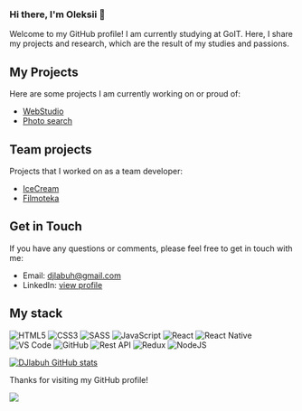 ### Hi there, I'm Oleksii 👋

Welcome to my GitHub profile! I am currently studying at GoIT. Here, I share my projects and research, which are the result of my studies and passions.

## My Projects
Here are some projects I am currently working on or proud of:

* [WebStudio](https://github.com/DJlabuh/goit-markup-hw-08)
* [Photo search](https://github.com/DJlabuh/goit-js-hw-11)

## Team projects
Projects that I worked on as a team developer:
* [IceCream](https://github.com/NikitaLan/13fom_icecream)
* [Filmoteka](https://github.com/NikitaLan/Filmfix13)

## Get in Touch
If you have any questions or comments, please feel free to get in touch with me:

+ Email: djlabuh@gmail.com
+ LinkedIn: [view profile](https://www.linkedin.com/in/oleksii-leshchenko-028a89159/)

## My stack

![HTML5](https://img.shields.io/badge/html5-%23E34F26.svg?style=for-the-badge&logo=html5&logoColor=white)
![CSS3](https://img.shields.io/badge/css3-%231572B6.svg?style=for-the-badge&logo=css3&logoColor=white)
![SASS](https://img.shields.io/badge/SASS-hotpink.svg?style=for-the-badge&logo=SASS&logoColor=white)
![JavaScript](https://img.shields.io/badge/javascript-%23323330.svg?style=for-the-badge&logo=javascript&logoColor=%23F7DF1E)
![React](https://img.shields.io/badge/react-%2320232a.svg?style=for-the-badge&logo=react&logoColor=%2361DAFB)
![React Native](https://img.shields.io/badge/react_native-%2320232a.svg?style=for-the-badge&logo=react&logoColor=%2361DAFB)
![VS Code](https://img.shields.io/badge/VS_Code-007ACC?style=for-the-badge&logo=visual-studio-code&logoColor=white)
![GitHub](https://img.shields.io/badge/GitHub-181717?style=for-the-badge&logo=github&logoColor=white)
![Rest API](https://img.shields.io/badge/REST_API-0096D6?style=for-the-badge&logo=rest&logoColor=white)
![Redux](https://img.shields.io/badge/redux-%23593d88.svg?style=for-the-badge&logo=redux&logoColor=white)
![NodeJS](https://img.shields.io/badge/node.js-6DA55F?style=for-the-badge&logo=node.js&logoColor=white)



[![DJlabuh GitHub stats](https://github-readme-stats.vercel.app/api?username=DJlabuh&show_icons=true&theme=algolia)](https://github.com/DJlabuh/github-readme-stats)

Thanks for visiting my GitHub profile!

![](https://komarev.com/ghpvc/?username=DJlabuh)
